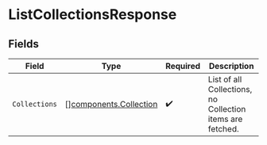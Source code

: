 # ListCollectionsResponse


## Fields

| Field                                                            | Type                                                             | Required                                                         | Description                                                      |
| ---------------------------------------------------------------- | ---------------------------------------------------------------- | ---------------------------------------------------------------- | ---------------------------------------------------------------- |
| `Collections`                                                    | [][components.Collection](../../models/components/collection.md) | :heavy_check_mark:                                               | List of all Collections, no Collection items are fetched.        |